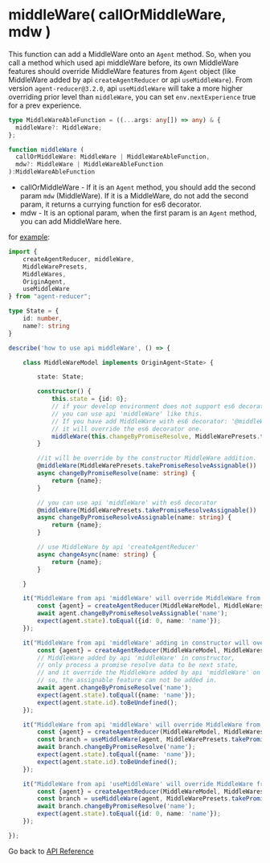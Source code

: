 # middleWare( callOrMiddleWare, mdw )

This function can add a MiddleWare onto an `Agent` method. So, when you call a method which used api middleWare before, its own MiddleWare features should override MiddleWare features from `Agent` object (like MiddleWare added by api `createAgentReducer` or api `useMiddleWare`). From version `agent-reducer@3.2.0`, api `useMiddleWare` will take a more higher overriding prior level than `middleWare`, you can set `env.nextExperience` true for a prev experience.

```typescript
type MiddleWareAbleFunction = ((...args: any[]) => any) & {
  middleWare?: MiddleWare;
};

function middleWare (
  callOrMiddleWare: MiddleWare | MiddleWareAbleFunction,
  mdw?: MiddleWare | MiddleWareAbleFunction
):MiddleWareAbleFunction
```
* callOrMiddleWare - If it is an `Agent` method, you should add the second param `mdw` (MiddleWare). If it is a MiddleWare, do not add the second param, it returns a currying function for es6 decorator.
* mdw - It is an optional param, when the first param is an `Agent` method, you can add MiddleWare here.

for [example](https://github.com/filefoxper/agent-reducer/blob/master/test/en/api/middleWare.spec.ts):
```typescript
import {
    createAgentReducer, middleWare,
    MiddleWarePresets,
    MiddleWares,
    OriginAgent,
    useMiddleWare
} from "agent-reducer";

type State = {
    id: number,
    name?: string
}

describe('how to use api middleWare', () => {

    class MiddleWareModel implements OriginAgent<State> {

        state: State;

        constructor() {
            this.state = {id: 0};
            // if your develop environment does not support es6 decorator,
            // you can use api 'middleWare' like this.
            // If you have add MiddleWare with es6 decorator: '@middleWare(MiddleWare)',
            // it will override the es6 decorator one.
            middleWare(this.changeByPromiseResolve, MiddleWarePresets.takePromiseResolve());
        }

        //it will be override by the constructor MiddleWare addition.
        @middleWare(MiddleWarePresets.takePromiseResolveAssignable())
        async changeByPromiseResolve(name: string) {
            return {name};
        }

        // you can use api 'middleWare' with es6 decorator
        @middleWare(MiddleWarePresets.takePromiseResolveAssignable())
        async changeByPromiseResolveAssignable(name: string) {
            return {name};
        }

        // use MiddleWare by api 'createAgentReducer'
        async changeAsync(name: string) {
            return {name};
        }

    }

    it("MiddleWare from api 'middleWare' will override MiddleWare from api 'createAgentReducer'", async () => {
        const {agent} = createAgentReducer(MiddleWareModel, MiddleWares.takePromiseResolve());
        await agent.changeByPromiseResolveAssignable('name');
        expect(agent.state).toEqual({id: 0, name: 'name'});
    });

    it("MiddleWare from api 'middleWare' adding in constructor will override the decorator one", async () => {
        const {agent} = createAgentReducer(MiddleWareModel, MiddleWares.takePromiseResolve());
        // MiddleWare added by api 'middleWare' in constructor,
        // only process a promise resolve data to be next state,
        // and it override the MiddleWare added by api 'middleWare' on es6 decorator,
        // so, the assignable feature can not be added in.
        await agent.changeByPromiseResolve('name');
        expect(agent.state).toEqual({name: 'name'});
        expect(agent.state.id).toBeUndefined();
    });

    it("MiddleWare from api 'middleWare' will override MiddleWare from api 'useMiddleWare' in current version", async () => {
        const {agent} = createAgentReducer(MiddleWareModel, MiddleWares.takePromiseResolve());
        const branch = useMiddleWare(agent, MiddleWarePresets.takePromiseResolveAssignable());
        await branch.changeByPromiseResolve('name');
        expect(agent.state).toEqual({name: 'name'});
        expect(agent.state.id).toBeUndefined();
    });

    it("MiddleWare from api 'useMiddleWare' will override MiddleWare from api 'middleWare' in next version: 3.2.0", async () => {
        const {agent} = createAgentReducer(MiddleWareModel, MiddleWares.takePromiseResolve(), {nextExperience: true});
        const branch = useMiddleWare(agent, MiddleWarePresets.takePromiseResolveAssignable());
        await branch.changeByPromiseResolve('name');
        expect(agent.state).toEqual({id: 0, name: 'name'});
    });

});
```

Go back to [API Reference](https://github.com/filefoxper/agent-reducer/blob/master/documents/en/api/index.md)